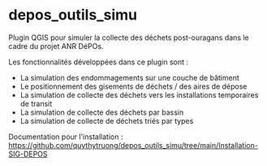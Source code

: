# depos_outils_simu
Plugin QGIS pour simuler la collecte des déchets post-ouragans dans le cadre du projet ANR DéPOs.

Les fonctionnalités développées dans ce plugin sont :
- La simulation des endommagements sur une couche de bâtiment
- Le positionnement des gisements de déchets / des aires de dépose
- La simulation de collecte des déchets vers les installations temporaires de transit
- La simulation de collecte des déchets par bassin
- La simulation de collecte de déchets triés par types

Documentation pour l'installation : https://github.com/quythytruong/depos_outils_simu/tree/main/Installation-SIG-DEPOS

